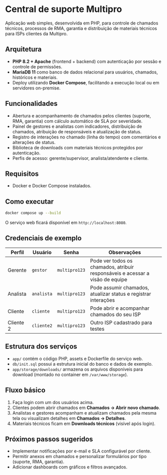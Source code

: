 # Central de suporte Multipro

Aplicação web simples, desenvolvida em PHP, para controle de chamados técnicos, processos de RMA, garantia e distribuição de materiais técnicos para ISPs clientes da Multipro.

## Arquitetura

- **PHP 8.2 + Apache** (frontend + backend) com autenticação por sessão e controle de permissões.
- **MariaDB 11** como banco de dados relacional para usuários, chamados, históricos e materiais.
- Deploy utilizando **Docker Compose**, facilitando a execução local ou em servidores on-premise.

## Funcionalidades

- Abertura e acompanhamento de chamados pelos clientes (suporte, RMA, garantia) com cálculo automático de SLA por severidade.
- Painel de gestores e analistas com indicadores, distribuição de chamados, atribuição de responsáveis e atualização de status.
- Registro de interações no chamado (linha do tempo) com comentários e alterações de status.
- Biblioteca de downloads com materiais técnicos protegidos por autenticação.
- Perfis de acesso: gerente/supervisor, analista/atendente e cliente.

## Requisitos

- Docker e Docker Compose instalados.

## Como executar

```bash
docker compose up --build
```

O serviço web ficará disponível em `http://localhost:8080`.

## Credenciais de exemplo

| Perfil | Usuário | Senha | Observações |
| --- | --- | --- | --- |
| Gerente | `gestor` | `multipro123` | Pode ver todos os chamados, atribuir responsáveis e acessar a visão de equipe |
| Analista | `analista` | `multipro123` | Pode assumir chamados, atualizar status e registrar interações |
| Cliente | `cliente` | `multipro123` | Pode abrir e acompanhar chamados do seu ISP |
| Cliente 2 | `cliente2` | `multipro123` | Outro ISP cadastrado para testes |

## Estrutura dos serviços

- `app/` contém o código PHP, assets e Dockerfile do serviço web.
- `db/init.sql` possui a estrutura inicial do banco e dados de exemplo.
- `app/storage/downloads/` armazena os arquivos disponíveis para download (montado no container em `/var/www/storage`).

## Fluxo básico

1. Faça login com um dos usuários acima.
2. Clientes podem abrir chamados em **Chamados → Abrir novo chamado**.
3. Analistas e gestores acompanham e atualizam chamados pela mesma tela ou visualizam detalhes em **Chamados → Detalhes**.
4. Materiais técnicos ficam em **Downloads técnicos** (visível após login).

## Próximos passos sugeridos

- Implementar notificações por e-mail e SLA configurável por cliente.
- Permitir anexos em chamados e personalizar formulários por tipo (suporte, RMA, garantia).
- Adicionar dashboards com gráficos e filtros avançados.
